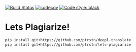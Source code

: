 [![Build Status](https://travis-ci.com/ptrstn/lets-plagiarize.svg?branch=master)](https://travis-ci.com/ptrstn/lets-plagiarize)
[![codecov](https://codecov.io/gh/ptrstn/lets-plagiarize/branch/master/graph/badge.svg)](https://codecov.io/gh/ptrstn/lets-plagiarize)
[![Code style: black](https://img.shields.io/badge/code%20style-black-000000.svg)](https://github.com/psf/black)

# Lets Plagiarize!

```bash
pip install git+https://github.com/ptrstn/deepl-translate
pip install git+https://github.com/ptrstn/lets-plagiarize
```
